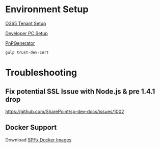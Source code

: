 # Environment Setup

[O365 Tenant Setup](https://docs.microsoft.com/en-us/sharepoint/dev/spfx/set-up-your-developer-tenant)

[Developer PC Setup](https://docs.microsoft.com/en-us/sharepoint/dev/spfx/set-up-your-development-environment)

[PnPGenerator](https://pnp.github.io/generator-spfx/)

```
gulp trust-dev-cert
```

# Troubleshooting

## Fix potential SSL Issue with Node.js & pre 1.4.1 drop

https://github.com/SharePoint/sp-dev-docs/issues/1002

## Docker Support

Download [SPFx Docker Images](https://github.com/waldekmastykarz/docker-spfx)

